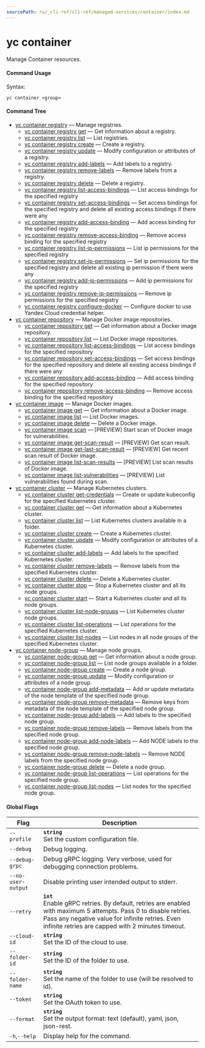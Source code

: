 ```yaml
---
sourcePath: ru/_cli-ref/cli-ref/managed-services/container/index.md
---
```

# yc container

Manage Container resources.

#### Command Usage

Syntax: 

`yc container <group>`

#### Command Tree

- [yc container registry](registry/index.md) — Manage registries.
	- [yc container registry get](registry/get.md) — Get information about a registry.
	- [yc container registry list](registry/list.md) — List registries.
	- [yc container registry create](registry/create.md) — Create a registry.
	- [yc container registry update](registry/update.md) — Modify configuration or attributes of a registry.
	- [yc container registry add-labels](registry/add-labels.md) — Add labels to a registry.
	- [yc container registry remove-labels](registry/remove-labels.md) — Remove labels from a registry.
	- [yc container registry delete](registry/delete.md) — Delete a registry.
	- [yc container registry list-access-bindings](registry/list-access-bindings.md) — List access bindings for the specified registry
	- [yc container registry set-access-bindings](registry/set-access-bindings.md) — Set access bindings for the specified registry and delete all existing access bindings if there were any
	- [yc container registry add-access-binding](registry/add-access-binding.md) — Add access binding for the specified registry
	- [yc container registry remove-access-binding](registry/remove-access-binding.md) — Remove access binding for the specified registry
	- [yc container registry list-ip-permissions](registry/list-ip-permissions.md) — List ip permissions for the specified registry
	- [yc container registry set-ip-permissions](registry/set-ip-permissions.md) — Set ip permissions for the specified registry and delete all existing ip permission if there were any
	- [yc container registry add-ip-permissions](registry/add-ip-permissions.md) — Add ip permissions for the specified registry
	- [yc container registry remove-ip-permissions](registry/remove-ip-permissions.md) — Remove ip permissions for the specified registry
	- [yc container registry configure-docker](registry/configure-docker.md) — Configure docker to use Yandex Cloud credential helper.
- [yc container repository](repository/index.md) — Manage Docker image repositories.
	- [yc container repository get](repository/get.md) — Get information about a Docker image repository.
	- [yc container repository list](repository/list.md) — List Docker image repositories.
	- [yc container repository list-access-bindings](repository/list-access-bindings.md) — List access bindings for the specified repository
	- [yc container repository set-access-bindings](repository/set-access-bindings.md) — Set access bindings for the specified repository and delete all existing access bindings if there were any
	- [yc container repository add-access-binding](repository/add-access-binding.md) — Add access binding for the specified repository
	- [yc container repository remove-access-binding](repository/remove-access-binding.md) — Remove access binding for the specified repository
- [yc container image](image/index.md) — Manage Docker images.
	- [yc container image get](image/get.md) — Get information about a Docker image.
	- [yc container image list](image/list.md) — List Docker images.
	- [yc container image delete](image/delete.md) — Delete a Docker image.
	- [yc container image scan](image/scan.md) — [PREVIEW] Start scan of Docker image for vulnerabilities.
	- [yc container image get-scan-result](image/get-scan-result.md) — [PREVIEW] Get scan result.
	- [yc container image get-last-scan-result](image/get-last-scan-result.md) — [PREVIEW] Get recent scan result of Docker image.
	- [yc container image list-scan-results](image/list-scan-results.md) — [PREVIEW] List scan results of Docker image.
	- [yc container image list-vulnerabilities](image/list-vulnerabilities.md) — [PREVIEW] List vulnerabilities found during scan.
- [yc container cluster](cluster/index.md) — Manage Kubernetes clusters.
	- [yc container cluster get-credentials](cluster/get-credentials.md) — Create or update kubeconfig for the specified Kubernetes cluster.
	- [yc container cluster get](cluster/get.md) — Get information about a Kubernetes cluster.
	- [yc container cluster list](cluster/list.md) — List Kubernetes clusters available in a folder.
	- [yc container cluster create](cluster/create.md) — Create a Kubernetes cluster.
	- [yc container cluster update](cluster/update.md) — Modify configuration or attributes of a Kubernetes cluster.
	- [yc container cluster add-labels](cluster/add-labels.md) — Add labels to the specified Kubernetes cluster.
	- [yc container cluster remove-labels](cluster/remove-labels.md) — Remove labels from the specified Kubernetes cluster.
	- [yc container cluster delete](cluster/delete.md) — Delete a Kubernetes cluster.
	- [yc container cluster stop](cluster/stop.md) — Stop a Kubernetes cluster and all its node groups.
	- [yc container cluster start](cluster/start.md) — Start a Kubernetes cluster and all its node groups.
	- [yc container cluster list-node-groups](cluster/list-node-groups.md) — List Kubernetes cluster node groups.
	- [yc container cluster list-operations](cluster/list-operations.md) — List operations for the specified Kubernetes cluster.
	- [yc container cluster list-nodes](cluster/list-nodes.md) — List nodes in all node groups of the specified Kubernetes cluster.
- [yc container node-group](node-group/index.md) — Manage node groups.
	- [yc container node-group get](node-group/get.md) — Get information about a node group.
	- [yc container node-group list](node-group/list.md) — List node groups available in a folder.
	- [yc container node-group create](node-group/create.md) — Create a node group.
	- [yc container node-group update](node-group/update.md) — Modify configuration or attributes of a node group.
	- [yc container node-group add-metadata](node-group/add-metadata.md) — Add or update metadata of the node template of the specified node group.
	- [yc container node-group remove-metadata](node-group/remove-metadata.md) — Remove keys from metadata of the node template of the specified node group.
	- [yc container node-group add-labels](node-group/add-labels.md) — Add labels to the specified node group.
	- [yc container node-group remove-labels](node-group/remove-labels.md) — Remove labels from the specified node group.
	- [yc container node-group add-node-labels](node-group/add-node-labels.md) — Add NODE labels to the specified node group.
	- [yc container node-group remove-node-labels](node-group/remove-node-labels.md) — Remove NODE labels from the specified node group.
	- [yc container node-group delete](node-group/delete.md) — Delete a node group.
	- [yc container node-group list-operations](node-group/list-operations.md) — List operations for the specified node group.
	- [yc container node-group list-nodes](node-group/list-nodes.md) — List nodes for the specified node group.

#### Global Flags

| Flag | Description |
|----|----|
|`--profile`|<b>`string`</b><br/>Set the custom configuration file.|
|`--debug`|Debug logging.|
|`--debug-grpc`|Debug gRPC logging. Very verbose, used for debugging connection problems.|
|`--no-user-output`|Disable printing user intended output to stderr.|
|`--retry`|<b>`int`</b><br/>Enable gRPC retries. By default, retries are enabled with maximum 5 attempts. Pass 0 to disable retries. Pass any negative value for infinite retries. Even infinite retries are capped with 2 minutes timeout.|
|`--cloud-id`|<b>`string`</b><br/>Set the ID of the cloud to use.|
|`--folder-id`|<b>`string`</b><br/>Set the ID of the folder to use.|
|`--folder-name`|<b>`string`</b><br/>Set the name of the folder to use (will be resolved to id).|
|`--token`|<b>`string`</b><br/>Set the OAuth token to use.|
|`--format`|<b>`string`</b><br/>Set the output format: text (default), yaml, json, json-rest.|
|`-h`,`--help`|Display help for the command.|

